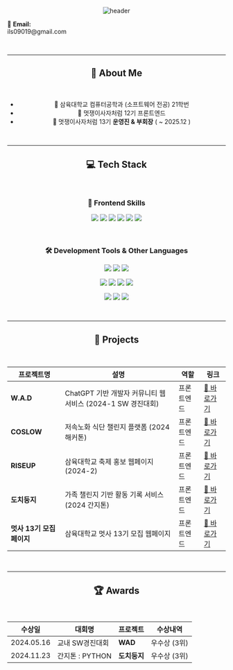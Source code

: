 <div align="center">

![header](https://capsule-render.vercel.app/api?type=waving&color=gradient&height=210&section=header&text=Sim%20HeeYoung&fontSize=50)

<p align="left">
  📧 <strong>Email:</strong><br />ils09019@gmail.com
</p>

<br />

---

## 👋 About Me

<br />

- 🏫 삼육대학교 컴퓨터공학과 (소프트웨어 전공) 21학번  
- 🦁 멋쟁이사자처럼 12기 프론트엔드  
- 🦁 멋쟁이사자처럼 13기 **운영진 & 부회장** ( ~ 2025.12 )  

<br />

---

## 💻 Tech Stack

<br />

### 🎨 Frontend Skills

<p>
  <img src="https://img.shields.io/badge/HTML5-E34F26?style=for-the-badge&logo=html5&logoColor=white" />
  <img src="https://img.shields.io/badge/CSS3-1572B6?style=for-the-badge&logo=css3&logoColor=white" />
  <img src="https://img.shields.io/badge/JavaScript-F7DF1E?style=for-the-badge&logo=javascript&logoColor=black" />
  <img src="https://img.shields.io/badge/TypeScript-3178C6?style=for-the-badge&logo=typescript&logoColor=white" />
  <img src="https://img.shields.io/badge/React-20232A?style=for-the-badge&logo=react&logoColor=61DAFB" />
  <img src="https://img.shields.io/badge/Next.js-000000?style=for-the-badge&logo=next.js&logoColor=white" />
</p>

<br />

### 🛠 Development Tools & Other Languages

<p>
  <img src="https://img.shields.io/badge/Node.js-339933?style=for-the-badge&logo=node.js&logoColor=white" />
  <img src="https://img.shields.io/badge/Python-3776AB?style=for-the-badge&logo=python&logoColor=white" />
  <img src="https://img.shields.io/badge/Java-007396?style=for-the-badge&logo=java&logoColor=white" />
</p>

<p>
  <img src="https://img.shields.io/badge/git-F05033.svg?style=for-the-badge&logo=git&logoColor=white" />
  <img src="https://img.shields.io/badge/Amazon_AWS-FF9900?style=for-the-badge&logo=amazonaws&logoColor=white" />
  <img src="https://img.shields.io/badge/Eclipse-2C2255?style=for-the-badge&logo=eclipse&logoColor=white" />
  <img src="https://img.shields.io/badge/Visual%20Studio%20Code-007ACC?style=for-the-badge&logo=visual-studio-code&logoColor=white" />
</p>

<p>
  <img src="https://img.shields.io/badge/Adobe_Illustrator-FF9A00?style=for-the-badge&logo=adobeillustrator&logoColor=white" />
  <img src="https://img.shields.io/badge/Adobe_Photoshop-31A8FF?style=for-the-badge&logo=adobephotoshop&logoColor=white" />
  <img src="https://img.shields.io/badge/Figma-F24E1E?style=for-the-badge&logo=figma&logoColor=white" />
</p>

<br />

---

## 🚀 Projects

<br />

| 프로젝트명 | 설명 | 역할 | 링크 |
|------------|------|------|------|
| **W.A.D** | ChatGPT 기반 개발자 커뮤니티 웹서비스 (2024-1 SW 경진대회) | 프론트엔드 | [🔗 바로가기](https://wad-uglylion-e5cf0llq1-no4hs-projects.vercel.app/) |
| **COSLOW** | 저속노화 식단 챌린지 플랫폼 (2024 해커톤) | 프론트엔드 | [🔗 바로가기](https://coslow-n1wllud5k-no4hs-projects.vercel.app/) |
| **RISEUP** | 삼육대학교 축제 홍보 웹페이지 (2024-2) | 프론트엔드 | [🔗 바로가기](https://syu-2024-festival-filxd66e8-no4hs-projects.vercel.app/) |
| **도치둥지** | 가족 챌린지 기반 활동 기록 서비스 (2024 간지톤) | 프론트엔드 | [🔗 바로가기]() |
| **멋사 13기 모집 페이지** | 삼육대학교 멋사 13기 모집 웹페이지 | 프론트엔드 | [🔗 바로가기](https://syu-likelion.org/) |

<br />

---

## 🏆 Awards

<br />

| 수상일 | 대회명 | 프로젝트 | 수상내역 |
|--------|--------|-----------|----------|
| 2024.05.16 | 교내 SW경진대회 | **WAD** | 우수상 (3위) |
| 2024.11.23 | 간지톤 : PYTHON | **도치둥지** | 우수상 (3위) |

<br />

</div>
